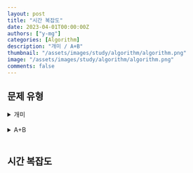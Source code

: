 ```yaml
---
layout: post
title: "시간 복잡도"
date: 2023-04-01T00:00:00Z
authors: ["y-mg"]
categories: [Algorithm]
description: "개미 / A+B"
thumbnail: "/assets/images/study/algorithm/algorithm.png"
image: "/assets/images/study/algorithm/algorithm.png"
comments: false
---
```


## 문제 유형
<details>
    <summary>개미</summary>
    <br/>
    <li onClick="window.open('https://www.acmicpc.net/problem/10158');" style="cursor: pointer;">
        <span style="color: #5495ff;">문제 - https://www.acmicpc.net/problem/10158</span>
    </li>    
    <li onClick="window.open('https://gist.github.com/y-mg/a33eb81412da4318e935711a42d6a7ad');" style="cursor: pointer;">
        <span style="color: #5495ff;">답안 - https://gist.github.com/y-mg/answer/10158</span>
    </li>
</details>
<br/>

<details>
    <summary>A+B</summary>
    <br/>
    <li onClick="window.open('https://www.acmicpc.net/problem/1000');" style="cursor: pointer;">
        <span style="color: #5495ff;">문제 - https://www.acmicpc.net/problem/1000</span>
    </li>    
    <li onClick="window.open('https://gist.github.com/y-mg/1c2d1a12614bf02d266442f0c6b3d7de');" style="cursor: pointer;">
        <span style="color: #5495ff;">답안 - https://gist.github.com/y-mg/answer/1911</span>
    </li>
</details>
<br/>



## 시간 복잡도
